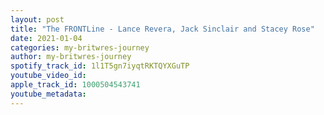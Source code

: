 ```yaml
---
layout: post
title: "The FRONTLine - Lance Revera, Jack Sinclair and Stacey Rose"
date: 2021-01-04
categories: my-britwres-journey
author: my-britwres-journey
spotify_track_id: 1l1T5gn7iyqtRKTQYXGuTP
youtube_video_id: 
apple_track_id: 1000504543741
youtube_metadata: 
---
```

